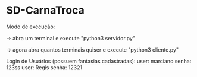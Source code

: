 # SD-CarnaTroca

Modo de execução:

-> abra um terminal e execute 
	"python3 servidor.py"
	
-> agora abra quantos terminais quiser e execute 
	"python3 cliente.py"

Login de Usuários (possuem fantasias cadastradas):
user: marciano senha: 123ss
user: Regis senha: 12321
